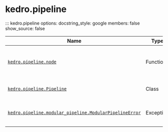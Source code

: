 # kedro.pipeline

::: kedro.pipeline
    options:
      docstring_style: google
      members: false
      show_source: false

| Name                          | Type       | Description                                      |
|-------------------------------|------------|--------------------------------------------------|
| [`kedro.pipeline.node`](kedro.pipeline.node.md) | Function   | A decorator to define a node in a Kedro pipeline. |
| [`kedro.pipeline.Pipeline`](kedro.pipeline.Pipeline.md)| Class      | Represents a Kedro pipeline.                    |
| [`kedro.pipeline.modular_pipeline.ModularPipelineError`](kedro.pipeline.modular_pipeline.ModularPipelineError.md) | Exception | Raised for errors in modular pipelines.
